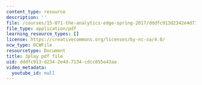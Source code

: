 ```yaml
---
content_type: resource
description: ''
file: /courses/15-071-the-analytics-edge-spring-2017/dddfc913d2342e4d7134cdcc055e43aa_QDzTeo6n0Q8.pdf
file_type: application/pdf
learning_resource_types: []
license: https://creativecommons.org/licenses/by-nc-sa/4.0/
ocw_type: OCWFile
resourcetype: Document
title: 3play pdf file
uid: dddfc913-d234-2e4d-7134-cdcc055e43aa
video_metadata:
  youtube_id: null
---
```

